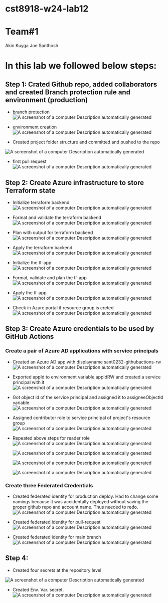 # cst8918-w24-lab12

# Team#1

Akin Kuyga
Joe Santhosh

# In this lab we followed below steps:

## Step 1: Crated Github repo, added collaborators and created Branch protection rule and environment (production)

- branch protection
  ![A screenshot of a computer Description automatically
generated](./Screenshots/1.png)

- environment creation
  ![A screenshot of a computer Description automatically
generated](./Screenshots/2.png)

- Created project folder structure and committed and pushed to the repo

![A screenshot of a computer Description automatically
generated](./Screenshots/3.png)

- first pull request
  ![A screenshot of a computer Description automatically
generated](./Screenshots/4.png)

## Step 2: Create Azure infrastructure to store Terraform state

- Initialize terraform backend
  ![A screenshot of a computer Description automatically
generated](./Screenshots/5.png)

- Format and validate the terraform backend
  ![A screenshot of a computer Description automatically
generated](./Screenshots/6.png)

- Plan with output for terraform backend
  ![A screenshot of a computer Description automatically
generated](./Screenshots/7.png)

- Apply the terraform backend
  ![A screenshot of a computer Description automatically
generated](./Screenshots/8.png)

- Initialize the tf-app
  ![A screenshot of a computer Description automatically
generated](./Screenshots/9.png)

- Format, validate and plan the tf-app
  ![A screenshot of a computer Description automatically
generated](./Screenshots/10.png)

- Apply the tf-app
  ![A screenshot of a computer Description automatically
generated](./Screenshots/11.png)

- Check in Azure portal if resource group is creted
  ![A screenshot of a computer Description automatically
generated](./Screenshots/12.png)

## Step 3: Create Azure credentials to be used by GitHub Actions

### Create a pair of Azure AD applications with service principals

- Created an Azure AD app with displayname sant0232-githubactions-rw
  ![A screenshot of a computer Description automatically
generated](./Screenshots/13.png)

- Exported appId to environment variable appIdRW and created a service principal with it
  ![A screenshot of a computer Description automatically
generated](./Screenshots/14.png)

- Got object id of the service principal and assigned it to assigneeObjectId variable
  ![A screenshot of a computer Description automatically
generated](./Screenshots/15.png)

- Assigned contributor role to service principal of project's resource group
  ![A screenshot of a computer Description automatically
generated](./Screenshots/16.png)

- Repeated above steps for reader role
  ![A screenshot of a computer Description automatically
generated](./Screenshots/17.png)

  ![A screenshot of a computer Description automatically
generated](./Screenshots/18.png)

  ![A screenshot of a computer Description automatically
generated](./Screenshots/19.png)

  ![A screenshot of a computer Description automatically
generated](./Screenshots/20.png)

### Create three Federated Credentials

- Created federated identity for production deploy. Had to change some namings because it was accidentally deployed without saving the proper github repo and account name. Thus needed to redo.
  ![A screenshot of a computer Description automatically
generated](./Screenshots/21.png)

- Created federated identity for pull-request
  ![A screenshot of a computer Description automatically
generated](./Screenshots/22.png)

- Created federated identity for main branch
  ![A screenshot of a computer Description automatically
generated](./Screenshots/23.png)

## Step 4: 
- Created four secrets at the repository level

![A screenshot of a computer Description automatically
generated](./Screenshots/4a.png)

- Created Env. Var. secret.
![A screenshot of a computer Description automatically
generated](./Screenshots/4b.png)

